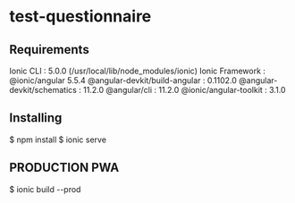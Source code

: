 # test-questionnaire


Requirements
------------
 Ionic CLI                     : 5.0.0 (/usr/local/lib/node_modules/ionic)
   Ionic Framework               : @ionic/angular 5.5.4
   @angular-devkit/build-angular : 0.1102.0
   @angular-devkit/schematics    : 11.2.0
   @angular/cli                  : 11.2.0
   @ionic/angular-toolkit        : 3.1.0


Installing
------------

$ npm install
$ ionic serve 


PRODUCTION PWA 
------------

$ ionic build --prod 
